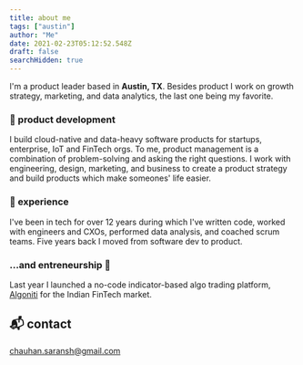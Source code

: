```yaml
---
title: about me
tags: ["austin"]
author: "Me"
date: 2021-02-23T05:12:52.548Z
draft: false
searchHidden: true
---
```


I'm a product leader based in **Austin, TX**. Besides product I work on growth strategy, marketing, and data analytics, the last one being my favorite.

### :octopus: product development

I build cloud-native and data-heavy software products for startups, enterprise, IoT and FinTech orgs. To me, product management is a combination of problem-solving and asking the right questions. I work with engineering, design, marketing, and business to create a product strategy and build products which make someones' life easier.

### :snail: experience

I've been in tech for over 12 years during which I've written code, worked with engineers and CXOs, performed data analysis, and coached scrum teams. Five years back I moved from software dev to product.

### ...and entreneurship :baby_chick:

Last year I launched a no-code indicator-based algo trading platform, [Algoniti](https://www.algoniti.com/) for the Indian FinTech market.

## :mailbox_with_mail: contact

chauhan.saransh@gmail.com
